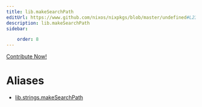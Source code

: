 ```yaml
---
title: lib.makeSearchPath
editUrl: https://www.github.com/nixos/nixpkgs/blob/master/undefined#L234C5
description: lib.makeSearchPath
sidebar:

    order: 8
---
```


<a href="https://www.github.com/nixos/nixpkgs/blob/master/undefined#L234C5">Contribute Now!</a>


# Aliases

- [lib.strings.makeSearchPath](/nix-doc-comments/reference/lib/strings/lib-strings-makesearchpath)


